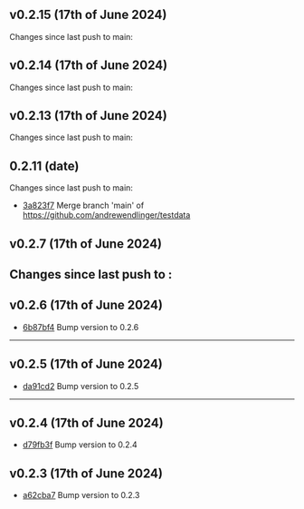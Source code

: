
## v0.2.15 (17th of June 2024)
Changes since last push to main:


## v0.2.14 (17th of June 2024)
Changes since last push to main:


## v0.2.13 (17th of June 2024)
Changes since last push to main:


## 0.2.11 (date)
Changes since last push to main:
- [3a823f7](https://github.com/andrewendlinger/testdata/commit/3a823f7861a371ad10c92942ad654f619acea267) Merge branch 'main' of https://github.com/andrewendlinger/testdata

## v0.2.7 (17th of June 2024)
## Changes since last push to :


## v0.2.6 (17th of June 2024)
- [6b87bf4](https://github.com/andrewendlinger/testdata/commit/6b87bf46bf1fbe38d28a4bf092368d41e1de2c77) Bump version to 0.2.6
---
## v0.2.5 (17th of June 2024)
- [da91cd2](https://github.com/andrewendlinger/testdata/commit/da91cd2a590de96344315d91a344b32417857f38) Bump version to 0.2.5
---
## v0.2.4 (17th of June 2024)
- [d79fb3f](https://github.com/andrewendlinger/testdata/commit/d79fb3f0b5d75dc2fe25c0ae520a8513f6d32ec9) Bump version to 0.2.4
## v0.2.3 (17th of June 2024)
- [a62cba7](https://github.com/andrewendlinger/testdata/commit/a62cba7442c86835c7be9eb8aa5a44b1ad92746f) Bump version to 0.2.3
